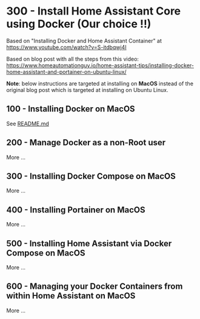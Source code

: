 # 300 - Install Home Assistant Core using Docker (Our choice !!)

Based on "Installing Docker and Home Assistant Container" at https://www.youtube.com/watch?v=S-itdbqwj4I

Based on blog post with all the steps from this video: https://www.homeautomationguy.io/home-assistant-tips/installing-docker-home-assistant-and-portainer-on-ubuntu-linux/

**Note**: below instructions are targeted at installing on **MacOS** instead of the original blog post which is targeted at installing on Ubuntu Linux.

## 100 - Installing Docker on MacOS

See [README.md](./100/README.md)

## 200 - Manage Docker as a non-Root user

More ...

## 300 - Installing Docker Compose on MacOS

More ...

## 400 - Installing Portainer on MacOS

More ...

## 500 - Installing Home Assistant via Docker Compose on MacOS

More ...

## 600 - Managing your Docker Containers from within Home Assistant on MacOS

More ...
